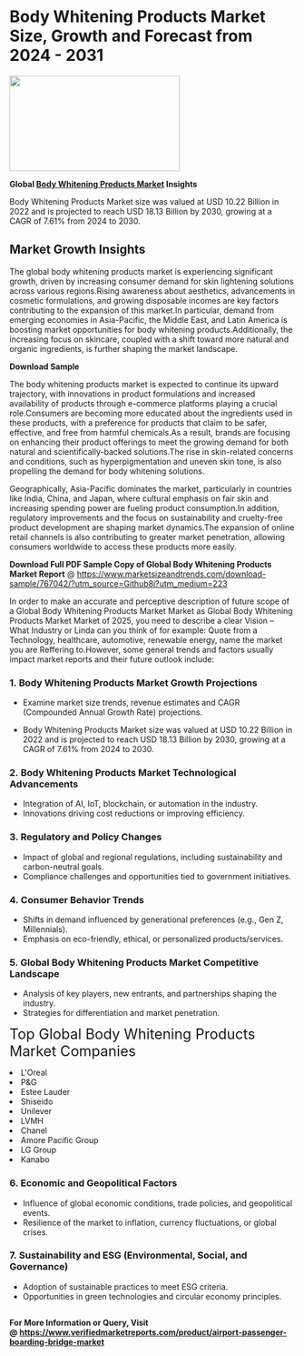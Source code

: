 <H1>Body Whitening Products Market Size, Growth and Forecast from 2024 - 2031</H1><img class="aligncenter size-medium wp-image-584254" src="https://thirdeyenews.in/wp-content/uploads/2024/09/Global-Market-Research-300x168.jpeg" alt="" width="300" height="168" /><p><strong>Global&nbsp;<a href="https://www.marketsizeandtrends.com/download-sample/767042/?utm_source=Github8j?utm_medium=223">Body Whitening Products Market</a> Insights</strong></p><p>Body Whitening Products Market size was valued at USD 10.22 Billion in 2022 and is projected to reach USD 18.13 Billion by 2030, growing at a CAGR of 7.61% from 2024 to 2030.</p><p><h2>Market Growth Insights</h2> <p>The global body whitening products market is experiencing significant growth, driven by increasing consumer demand for skin lightening solutions across various regions.Rising awareness about aesthetics, advancements in cosmetic formulations, and growing disposable incomes are key factors contributing to the expansion of this market.In particular, demand from emerging economies in Asia-Pacific, the Middle East, and Latin America is boosting market opportunities for body whitening products.Additionally, the increasing focus on skincare, coupled with a shift toward more natural and organic ingredients, is further shaping the market landscape.</p> <p><strong>Download Sample</strong></p> <p>The body whitening products market is expected to continue its upward trajectory, with innovations in product formulations and increased availability of products through e-commerce platforms playing a crucial role.Consumers are becoming more educated about the ingredients used in these products, with a preference for products that claim to be safer, effective, and free from harmful chemicals.As a result, brands are focusing on enhancing their product offerings to meet the growing demand for both natural and scientifically-backed solutions.The rise in skin-related concerns and conditions, such as hyperpigmentation and uneven skin tone, is also propelling the demand for body whitening solutions.</p> <p>Geographically, Asia-Pacific dominates the market, particularly in countries like India, China, and Japan, where cultural emphasis on fair skin and increasing spending power are fueling product consumption.In addition, regulatory improvements and the focus on sustainability and cruelty-free product development are shaping market dynamics.The expansion of online retail channels is also contributing to greater market penetration, allowing consumers worldwide to access these products more easily.</p> <p><span class=""><strong>Download Full PDF Sample Copy of Global Body Whitening Products Market Report</strong> @ <a href="https://www.marketsizeandtrends.com/download-sample/767042/?utm_source=Github8j?utm_medium=223" target="_blank">https://www.marketsizeandtrends.com/download-sample/767042/?utm_source=Github8j?utm_medium=223</a></span></p><p>In order to make an accurate and perceptive description of future scope of a Global&nbsp;Body Whitening Products Market Market as Global&nbsp;Body Whitening Products Market Market of 2025, you need to describe a clear Vision &ndash; What Industry or Linda can you think of for example: Quote from a Technology, healthcare, automotive, renewable energy, name the market you are Reffering to.However, some general trends and factors usually impact market reports and their future outlook include:</p><h3>1.&nbsp;<strong>Body Whitening Products Market Growth Projections</strong></h3><ul><li>Examine market size trends, revenue estimates and CAGR (Compounded Annual Growth Rate) projections.</li><li><p>Body Whitening Products Market size was valued at USD 10.22 Billion in 2022 and is projected to reach USD 18.13 Billion by 2030, growing at a CAGR of 7.61% from 2024 to 2030.</p></li></ul><h3>2.&nbsp;<strong>Body Whitening Products Market Technological Advancements</strong></h3><ul><li>Integration of AI, IoT, blockchain, or automation in the industry.</li><li>Innovations driving cost reductions or improving efficiency.</li></ul><h3>3.&nbsp;<strong>Regulatory and Policy Changes</strong></h3><ul><li>Impact of global and regional regulations, including sustainability and carbon-neutral goals.</li><li>Compliance challenges and opportunities tied to government initiatives.</li></ul><h3>4.&nbsp;<strong>Consumer Behavior Trends</strong></h3><ul><li>Shifts in demand influenced by generational preferences (e.g., Gen Z, Millennials).</li><li>Emphasis on eco-friendly, ethical, or personalized products/services.</li></ul><h3>5.&nbsp;<strong>Global Body Whitening Products Market Competitive Landscape</strong></h3><ul><li>Analysis of key players, new entrants, and partnerships shaping the industry.</li><li>Strategies for differentiation and market penetration.</li></ul><p data-pm-slice="1 1 []"><span style="color: inherit; font-family: inherit; font-size: 25px;">Top Global Body Whitening Products Market Companies</span></p><div class="" data-test-id=""><p><li>L'Oreal</li><li> P&G</li><li> Estee Lauder</li><li> Shiseido</li><li> Unilever</li><li> LVMH</li><li> Chanel</li><li> Amore Pacific Group</li><li> LG Group</li><li> Kanabo</li></p></div><h3>6.&nbsp;<strong>Economic and Geopolitical Factors</strong></h3><ul><li>Influence of global economic conditions, trade policies, and geopolitical events.</li><li>Resilience of the market to inflation, currency fluctuations, or global crises.</li></ul><h3>7.&nbsp;<strong>Sustainability and ESG (Environmental, Social, and Governance)</strong></h3><ul><li>Adoption of sustainable practices to meet ESG criteria.</li><li>Opportunities in green technologies and circular economy principles.</li></ul><h2><strong style="font-size: 14px;">For More Information or Query, Visit @&nbsp;</strong><a style="background-color: #ffffff; font-size: 14px;" href="https://www.marketsizeandtrends.com/report/body-whitening-products-market/" target="_blank">https://www.verifiedmarketreports.com/product/airport-passenger-boarding-bridge-market</a></h2>